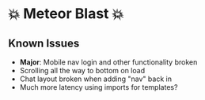 # :boom: Meteor Blast :boom:

## Known Issues

* __Major__: Mobile nav login and other functionality broken
* Scrolling all the way to bottom on load
* Chat layout broken when adding "nav" back in
* Much more latency using imports for templates?